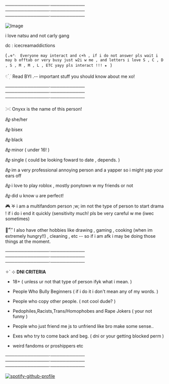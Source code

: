  ──────────────·─────────── ──────────────·─────────── ──────────────·───────────

![Image](https://github.com/user-attachments/assets/83c2e6cd-ae3e-48e8-8ff2-1d9203d55d9a)

i love natsu and not carly gang  

dc : icecreamaddictions

  ( ``｡𖦹°‧  Everyone may interact and c+h , if i do not answer pls wait i may b offtab or very busy just w2i w me , and letters i love S , C , D , S , M , M , L , ETC
      yayy pls interact !!! ★ `` )

𓏲 ๋࣭  ࣪ Read BYI .-- important stuff you should know about me xo!

 ──────────────·─────────── ──────────────·─────────── ──────────────·───────────

𓏵 Onyxx is the name of this person!

𝜗𝜚 she/her 

𝜗𝜚 bisex

𝜗𝜚 black

𝜗𝜚 minor ( under 16! )

𝜗𝜚 single ( could be looking foward to date , depends. )

𝜗𝜚 im  a very professional annoying person and a yapper so i might yap your ears off

𝜗𝜚 i love to play roblox , mostly ponytown w my friends or not

𝜗𝜚 did u know u are perfect!


🎮ִ ࣪𖤐 i am a multifandom person ;w;
im not the type of person to start drama ! if i do i end it quickly (sensitivity much! pls be very careful w me (iwec sometimes)

🍳˚𓍢ִ໋˚ I also have other hobbies like drawing , gaming , cooking (when im extremely hungry!!) , cleaning , etc -- so if i am afk i may be doing those things at the moment.

 ──────────────·─────────── ──────────────·─────────── ──────────────·───────────

✧` ⊹  __DNI CRITERIA__

- 18+ ( unless ur not that type of person ifyk what i mean. )

- People Who Bully Beginners ( if i do it i don't mean any of my words. )

- People who copy other people. ( not cool dude? )
 
- Pedophiles,Racists,Trans/Homophobes and Rape Jokers ( your not funny )

- People who just friend me js to unfriend like bro make some sense..

- Exes who try to come back and beg. ( dni or your getting blocked perm )

- weird fandoms or proshippers etc

 ──────────────·─────────── ──────────────·─────────── ──────────────·───────────

   [![spotify-github-profile](https://spotify-github-profile.kittinanx.com/api/view?uid=3155xrirqclxkqoc5o4qnnxlella&cover_image=true&theme=default&show_offline=false&background_color=121212&interchange=false&bar_color=f485c0)](https://github.com/kittinan/spotify-github-profile)
